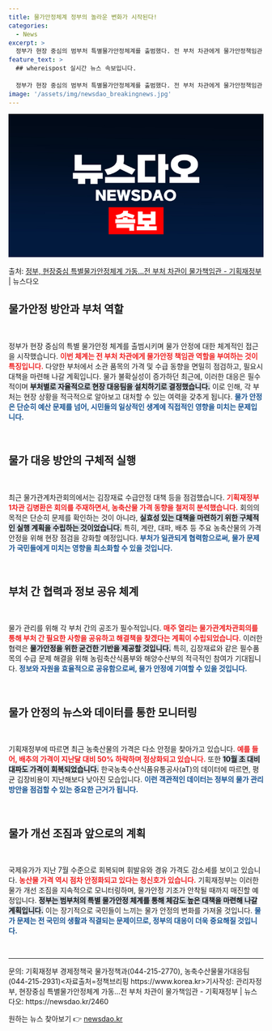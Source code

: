 ```yaml
---
title: 물가안정체계 정부의 놀라운 변화가 시작된다!
categories:
  - News
excerpt: >
  정부가 현장 중심의 범부처 특별물가안정체계를 출범했다. 전 부처 차관에게 물가안정책임관 역할을 부여해 가격 …
feature_text: >
  ## whereispost 실시간 뉴스 속보입니다.

  정부가 현장 중심의 범부처 특별물가안정체계를 출범했다. 전 부처 차관에게 물가안정책임관 역할을 부여해 가격 …
image: '/assets/img/newsdao_breakingnews.jpg'
---
```


![뉴스다오 속보](/assets/img/newsdao_breakingnews.jpg)

<p>출처: <a href="https://newsdao.kr/2460" rel="dofollow">정부, 현장중심 특별물가안정체계 가동…전 부처 차관이 물가책임관 - 기획재정부</a> | 뉴스다오</p>

<h2 data-ke-size="size26">물가안정 방안과 부처 역할</h2>

<p data-ke-size="size16">&nbsp;</p>

정부가 현장 중심의 특별 물가안정 체계를 출범시키며 물가 안정에 대한 체계적인 접근을 시작했습니다. <b><span style="color: #ee2323;">이번 체계는 전 부처 차관에게 물가안정 책임관 역할을 부여하는 것이 특징입니다.</span></b> 다양한 부처에서 소관 품목의 가격 및 수급 동향을 면밀히 점검하고, 필요시 대책을 마련해 나갈 계획입니다. 물가 불확실성이 증가하던 최근에, 이러한 대응은 필수적이며 <b><span style="background-color: #21538527;">부처별로 자율적으로 현장 대응팀을 설치하기로 결정했습니다.</span></b> 이로 인해, 각 부처는 현장 상황을 적극적으로 알아보고 대처할 수 있는 여력을 갖추게 됩니다. <b><span style="color: #1a5490;">물가 안정은 단순히 예산 문제를 넘어, 시민들의 일상적인 생계에 직접적인 영향을 미치는 문제입니다.</span></b>

<br>

<h2 data-ke-size="size26">물가 대응 방안의 구체적 실행</h2>

<p data-ke-size="size16">&nbsp;</p>

최근 물가관계차관회의에서는 김장재료 수급안정 대책 등을 점검했습니다. <b><span style="color: #ee2323;">기획재정부 1차관 김병환은 회의를 주재하면서, 농축산물 가격 동향을 철저히 분석했습니다.</span></b> 회의의 목적은 단순히 문제를 확인하는 것이 아니라, <b><span style="background-color: #21538527;">실효성 있는 대책을 마련하기 위한 구체적인 실행 계획을 수립하는 것이었습니다.</span></b> 특히, 계란, 대파, 배추 등 주요 농축산물의 가격 안정을 위해 현장 점검을 강화할 예정입니다. <b><span style="color: #1a5490;">부처가 일관되게 협력함으로써, 물가 문제가 국민들에게 미치는 영향을 최소화할 수 있을 것입니다.</span></b>

<br>

<h2 data-ke-size="size26">부처 간 협력과 정보 공유 체계</h2>

<p data-ke-size="size16">&nbsp;</p>

물가 관리를 위해 각 부처 간의 공조가 필수적입니다. <b><span style="color: #ee2323;">매주 열리는 물가관계차관회의를 통해 부처 간 필요한 사항을 공유하고 해결책을 찾겠다는 계획이 수립되었습니다.</span></b> 이러한 협력은 <b><span style="background-color: #21538527;">물가안정을 위한 굳건한 기반을 제공할 것입니다.</span></b> 특히, 김장재료와 같은 필수품목의 수급 문제 해결을 위해 농림축산식품부와 해양수산부의 적극적인 참여가 기대됩니다. <b><span style="color: #1a5490;">정보와 자원을 효율적으로 공유함으로써, 물가 안정에 기여할 수 있을 것입니다.</span></b>

<br>

<h2 data-ke-size="size26">물가 안정의 뉴스와 데이터를 통한 모니터링</h2>

<p data-ke-size="size16">&nbsp;</p>

기획재정부에 따르면 최근 농축산물의 가격은 다소 안정을 찾아가고 있습니다. <b><span style="color: #ee2323;">예를 들어, 배추의 가격이 지난달 대비 50% 하락하며 정상화되고 있습니다.</span></b> 또한 <b><span style="background-color: #21538527;">10월 초 대비 대파도 가격이 회복되었습니다.</span></b> 한국농축수산식품유통공사(aT)의 데이터에 따르면, 평균 김장비용이 지난해보다 낮아진 모습입니다. <b><span style="color: #1a5490;">이런 객관적인 데이터는 정부의 물가 관리 방안을 점검할 수 있는 중요한 근거가 됩니다.</span></b>

<br>

<h2 data-ke-size="size26">물가 개선 조짐과 앞으로의 계획</h2>

<p data-ke-size="size16">&nbsp;</p>

국제유가가 지난 7월 수준으로 회복되며 휘발유와 경유 가격도 감소세를 보이고 있습니다. <b><span style="color: #ee2323;">농산물 가격 역시 점차 안정화되고 있다는 청신호가 있습니다.</span></b> 기획재정부는 이러한 물가 개선 조짐을 지속적으로 모니터링하며, 물가안정 기조가 안착될 때까지 매진할 예정입니다. <b><span style="background-color: #21538527;">정부는 범부처의 특별 물가안정 체계를 통해 체감도 높은 대책을 마련해 나갈 계획입니다.</span></b> 이는 장기적으로 국민들이 느끼는 물가 안정의 변화를 가져올 것입니다. <b><span style="color: #1a5490;">물가 문제는 전 국민의 생활과 직결되는 문제이므로, 정부의 대응이 더욱 중요해질 것입니다.</span></b>

<br>

<hr>

<p data-ke-size="size16">문의: 기획재정부 경제정책국 물가정책과(044-215-2770), 농축수산물물가대응팀(044-215-2931)<자료출처=정책브리핑 https://www.korea.kr>기사작성: 관리자정부, 현장중심 특별물가안정체계 가동…전 부처 차관이 물가책임관 - 기획재정부 | 뉴스다오: https://newsdao.kr/2460</p> 

원하는 뉴스 찾아보기 👉 <a href="https://newsdao.kr" rel="dofollow">newsdao.kr</a>


